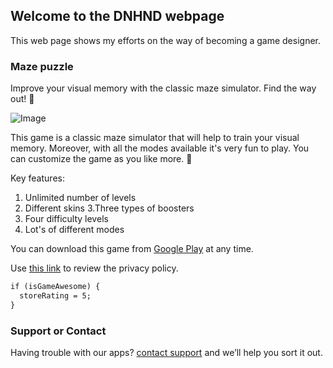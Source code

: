 ## Welcome to the DNHND webpage

This web page shows my efforts on the way of becoming a game designer.

### Maze puzzle

Improve your visual memory with the classic maze simulator. Find the way out! 🎯

![Image](dnhnd.github.io/maze/E7Cn9DevEAts_1024_500.png)

This game is a classic maze simulator that will help to train your visual memory. Moreover, with all the modes available it's very fun to play. You can customize the game as you like more. 🚀

Key features:
1. Unlimited number of levels
2. Different skins
3.Three types of boosters
4. Four difficulty levels
5. Lot's of different modes

You can download this game from [Google Play](https://play.google.com/store/apps/details?id=com.dnhnd.maze) at any time.

Use [this link](https://dnhnd.github.io/maze/privacy.html) to review the privacy policy.

```markdown
if (isGameAwesome) {
  storeRating = 5;
}
```

### Support or Contact

Having trouble with our apps? [contact support](mailto:dev.dnhnd@gmail.com) and we’ll help you sort it out.
